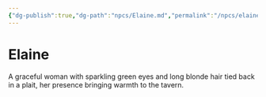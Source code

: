 ```yaml
---
{"dg-publish":true,"dg-path":"npcs/Elaine.md","permalink":"/npcs/elaine/","tags":["person","npc"],"noteIcon":"npc"}
---
```


# Elaine
A graceful woman with sparkling green eyes and long blonde hair tied back in a plait, her presence bringing warmth to the tavern.